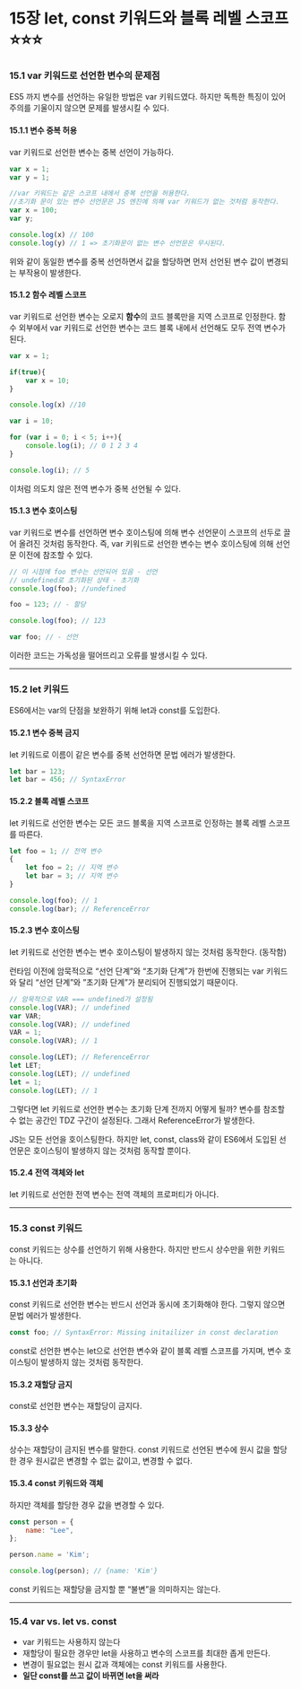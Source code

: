# 15장 let, const 키워드와 블록 레벨 스코프 ⭐⭐⭐

### 15.1 var 키워드로 선언한 변수의 문제점

ES5 까지 변수를 선언하는 유일한 방법은 var 키워드였다. 하지만 독특한 특징이 있어 주의를 기울이지 않으면 문제를 발생시킬 수 있다.

#### 15.1.1 변수 중복 허용

var 키워드로 선언한 변수는 중복 선언이 가능하다.

```jsx
var x = 1;
var y = 1;

//var 키워드는 같은 스코프 내에서 중복 선언을 허용한다.
//초기화 문이 있는 변수 선언문은 JS 엔진에 의해 var 키워드가 없는 것처럼 동작한다.
var x = 100; 
var y;

console.log(x) // 100
console.log(y) // 1 => 초기화문이 없는 변수 선언문은 무시된다.
```

위와 같이 동일한 변수를 중복 선언하면서 값을 할당하면 먼저 선언된 변수 값이 변경되는 부작용이 발생한다.

#### 15.1.2 함수 레벨 스코프

var 키워드로 선언한 변수는 오로지 **함수**의 코드 블록만을 지역 스코프로 인정한다. 함수 외부에서 var 키워드로 선언한 변수는 코드 블록 내에서 선언해도 모두 전역 변수가 된다.

```jsx
var x = 1;

if(true){
	var x = 10;
}

console.log(x) //10

var i = 10;

for (var i = 0; i < 5; i++){
	console.log(i); // 0 1 2 3 4
}

console.log(i); // 5
```

이처럼 의도치 않은 전역 변수가 중복 선언될 수 있다.

#### 15.1.3 변수 호이스팅

var 키워드로 변수를 선언하면 변수 호이스팅에 의해 변수 선언문이 스코프의 선두로 끌어 올려진 것처럼 동작한다. 즉, var 키워드로 선언한 변수는 변수 호이스팅에 의해 선언문 이전에 참조할 수 있다.

```jsx
// 이 시점에 foo 변수는 선언되어 있음 - 선언
// undefined로 초기화된 상태 - 초기화
console.log(foo); //undefined

foo = 123; // - 할당

console.log(foo); // 123

var foo; // - 선언
```

이러한 코드는 가독성을 떨어뜨리고 오류를 발생시킬 수 있다.

***

### 15.2 let 키워드

ES6에서는 var의 단점을 보완하기 위해 let과 const를 도입한다.

#### 15.2.1 변수 중복 금지

let 키워드로 이름이 같은 변수를 중복 선언하면 문법 에러가 발생한다.

```jsx
let bar = 123;
let bar = 456; // SyntaxError
```

#### 15.2.2 블록 레벨 스코프

let 키워드로 선언한 변수는 모든 코드 블록을 지역 스코프로 인정하는 블록 레벨 스코프를 따른다.

```jsx
let foo = 1; // 전역 변수
{
	let foo = 2; // 지역 변수
	let bar = 3; // 지역 변수
}

console.log(foo); // 1
console.log(bar); // ReferenceError
```

#### 15.2.3 변수 호이스팅

let 키워드로 선언한 변수는 변수 호이스팅이 발생하지 않는 것처럼 동작한다. (동작함)

런타임 이전에 암묵적으로 “선언 단계”와 “초기화 단계”가 한번에 진행되는 var 키워드와 달리 “선언 단계”와 ”초기화 단계”가 분리되어 진행되었기 때문이다.

```jsx
// 암묵적으로 VAR === undefined가 설정됨
console.log(VAR); // undefined
var VAR;
console.log(VAR); // undefined
VAR = 1;
console.log(VAR); // 1

console.log(LET); // ReferenceError
let LET;
console.log(LET); // undefined
let = 1;
console.log(LET); // 1
```

그렇다면 let 키워드로 선언한 변수는 초기화 단계 전까지 어떻게 될까? 변수를 참조할 수 없는 공간인 TDZ 구간이 설정된다. 그래서 ReferenceError가 발생한다.

JS는 모든 선언을 호이스팅한다. 하지만 let, const, class와 같이 ES6에서 도입된 선언문은 호이스팅이 발생하지 않는 것처럼 동작할 뿐이다.

#### 15.2.4 전역 객체와 let

let 키워드로 선언한 전역 변수는 전역 객체의 프로퍼티가 아니다.

***

### 15.3 const 키워드

const 키워드는 상수를 선언하기 위해 사용한다. 하지만 반드시 상수만을 위한 키워드는 아니다.

#### 15.3.1 선언과 초기화

const 키워드로 선언한 변수는 반드시 선언과 동시에 초기화해야 한다. 그렇지 않으면 문법 에러가 발생한다.

```jsx
const foo; // SyntaxError: Missing initailizer in const declaration
```

const로 선언한 변수는 let으로 선언한 변수와 같이 블록 레벨 스코프를 가지며, 변수 호이스팅이 발생하지 않는 것처럼 동작한다.

#### 15.3.2 재할당 금지

const로 선언한 변수는 재할당이 금지다.

#### 15.3.3 상수

상수는 재할당이 금지된 변수를 말한다. const 키워드로 선언된 변수에 원시 값을 할당한 경우 원시값은 변경할 수 없는 값이고, 변경할 수 없다.

#### 15.3.4 const 키워드와 객체

하지만 객체를 할당한 경우 값을 변경할 수 있다.

```jsx
const person = {
	name: "Lee",
};

person.name = 'Kim';

console.log(person); // {name: 'Kim'}
```

const 키워드는 재할당을 금지할 뿐 “불변”을 의미하지는 않는다.

***

### 15.4 var vs. let vs. const

* var 키워드는 사용하지 않는다
* 재할당이 필요한 경우만 let을 사용하고 변수의 스코프를 최대한 좁게 만든다.
* 변경이 필요없는 원시 값과 객체에는 const 키워드를 사용한다.
* **일단 const를 쓰고 값이 바뀌면 let을 써라**

